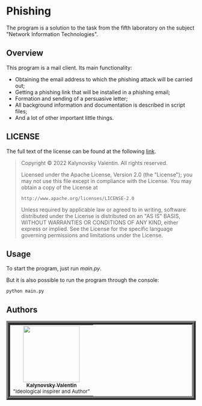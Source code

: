 # Phishing
The program is a solution to the task from the fifth laboratory on the subject "Network Information Technologies".

## Overview
This program is a mail client. Its main functionality:
- Obtaining the email address to which the phishing attack will be carried out;
- Getting a phishing link that will be installed in a phishing email;
- Formation and sending of a persuasive letter;
- All background information and documentation is described in script files;
- And a lot of other important little things.

## LICENSE
The full text of the license can be found at the following [link](https://github.com/Nakama3942/Phishing/blob/main/LICENSE).

> Copyright © 2022 Kalynovsky Valentin. All rights reserved.
> 
> Licensed under the Apache License, Version 2.0 (the "License");
> you may not use this file except in compliance with the License.
> You may obtain a copy of the License at
> 
>     http://www.apache.org/licenses/LICENSE-2.0
> 
> Unless required by applicable law or agreed to in writing, software
> distributed under the License is distributed on an "AS IS" BASIS,
> WITHOUT WARRANTIES OR CONDITIONS OF ANY KIND, either express or implied.
> See the License for the specific language governing permissions and
> limitations under the License.

## Usage
To start the program, just run *main.py*.

But it is also possible to run the program through the console:
```shell
python main.py
```

## Authors
<table align="center" style="border-width: 10; border-style: ridge">
	<tr>
		<td align="center"><a href="https://github.com/Nakama3942"><img src="https://avatars.githubusercontent.com/u/73797846?s=400&u=a9b7688ac521d739825d7003a5bd599aab74cb76&v=4" width="150px;" alt=""/><br /><sub><b>Kalynovsky Valentin</b></sub></a><sub><br />"Ideological inspirer and Author"</sub></td>
		<!--<td></td>-->
	</tr>
<!--
	<tr>
		<td></td>
		<td></td>
	</tr>
-->
</table>
